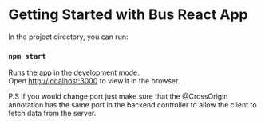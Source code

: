# Getting Started with Bus React App

In the project directory, you can run:

### `npm start`

Runs the app in the development mode.\
Open [http://localhost:3000](http://localhost:3000) to view it in the browser.

P.S if you would change port just make sure that the @CrossOrigin annotation has the same port in the backend controller to allow the client to fetch data from the server.
